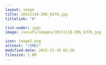 ```yaml
---
layout: image
title: 20151118-IMG_6378.jpg
titlelink: "#"

list-under: jpgs
image: /assets/images/20151118-IMG_6378.jpg

icon: image2.png
alttext: "[IMG]"
modified-date: 2015-11-19 02:28
filesize: 1.6M
---
```

